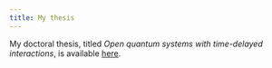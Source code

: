 ```yaml
---
title: My thesis
---
```


My doctoral thesis, titled *Open quantum systems with time-delayed
interactions*, is available [here](./swhalen_thesis.pdf).
